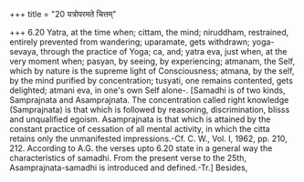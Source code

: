 +++
title = "20 यत्रोपरमते चित्तम्"

+++
6.20 Yatra, at the time when; cittam, the mind; niruddham, restrained,
entirely prevented from wandering; uparamate, gets withdrawn;
yoga-sevaya, through the practice of Yoga; ca, and; yatra eva, just
when, at the very moment when; pasyan, by seeing, by experiencing;
atmanam, the Self, which by nature is the supreme light of
Consciousness; atmana, by the self, by the mind purified by
concentration; tusyati, one remains contented, gets delighted; atmani
eva, in one's own Self alone-. \[Samadhi is of two kinds, Samprajnata
and Asamprajnata. The concentration called right knowledge (Samprajnata)
is that which is followed by reasoning, discrimination, blisss and
unqualified egoism. Asamprajnata is that which is attained by the
constant practice of cessation of all mental activity, in which the
citta retains only the unmanifested impressions.-Cf. C. W., Vol. I,
1962, pp. 210, 212. According to A.G. the verses upto 6.20 state in a
general way the characteristics of samadhi. From the present verse to
the 25th, Asamprajnata-samadhi is introduced and defined.-Tr.\] Besides,
